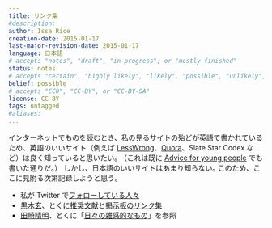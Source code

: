 ```yaml
---
title: リンク集
#description: 
author: Issa Rice
creation-date: 2015-01-17
last-major-revision-date: 2015-01-17
language: 日本語
# accepts "notes", "draft", "in progress", or "mostly finished"
status: notes
# accepts "certain", "highly likely", "likely", "possible", "unlikely", "highly unlikely", "remote", "impossible", "log", "emotional", or "fiction"
belief: possible
# accepts "CC0", "CC-BY", or "CC-BY-SA"
license: CC-BY
tags: untagged
#aliases: 
...
```


インターネットでものを読むとき、私の見るサイトの殆どが英語で書かれているため、英語のいいサイト（例えば [LessWrong]()、[Quora]()、Slate Star Codex など）は良く知っていると思いたい｡
（これは既に [Advice for young people]() でも書いた通りだ｡）
しかし、日本語のいいサイトはあまり知らない｡
このため、ここに見附る次第記録しようと思う｡

- 私が Twitter で[フォローしている人々](https://twitter.com/riceissa/following)
- [黒木玄](http://www.math.tohoku.ac.jp/~kuroki/index-j.html)、とくに[推奨文献](http://www.math.tohoku.ac.jp/~kuroki/Readings/)<!--(https://archive.today/el6yP)-->と[掲示板のリンク集](http://www.math.tohoku.ac.jp/~kuroki/keijiban/)<!--(https://archive.today/KXzvA)-->
- [田崎晴明](http://www.gakushuin.ac.jp/~881791/halJ.htm)、とくに「[日々の雑感的なもの](http://www.gakushuin.ac.jp/~881791/d/)」を参照
